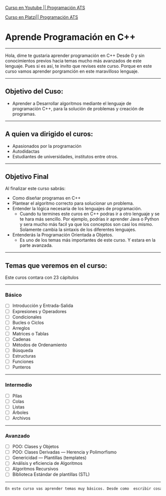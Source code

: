 [Curso en Youtube || Programación ATS](https://www.youtube.com/playlist?list=PLWtYZ2ejMVJlUu1rEHLC0i_oibctkl0Vh)

[Curso en Platzi|| Programación ATS](https://www.udemy.com/course/resolviendo-problemas-con-c/)


# Aprende Programación en C++
---

Hola, dime te gustaria aprender programación en C++
Desde 0 y sin conocimientos previos hacia temas mucho más avanzados de este lenguaje. Pues si es así, te invito que revises este curso. Porque en este curso vamos aprender porgramción en este maravilloso lenguaje.

---
## Objetivo del Cuso:

- Aprender a Desarrollar algoritmos mediante el lenguaje de programación C++, para la solución de problemas y creación de programas.

---
## A quien va dirigido el curos:

- Apasionados por la programación
- Autodidactas
- Estudiantes de universidades, institutos entre otros.

---
## Objetivo Final

Al finalizar este curso sabrás:
- Como diseñar programas en C++
- Plantear el algoritmo correcto para solucionar un problema.
- Entender la lógica necesaria de los lenguajes de programación.
	- Cuando tu termines este curos en C++ podras ir  a otro lenguaje y se te hara más sencillo. Por ejemplo, podrias ir aprender Java o Python y sera mucho más facil  ya que los conceptos son casi los mismo. Solamente cambia la sintaxis de los diferentes lenguajes.
- Entenderás la Programación Orientada a Objetos.
	- Es uno de los temas más importantes de este curso. Y estara en la parte avanzada.

---
## Temas que veremos en el curso:
Este curos contara con 23 cápitulos 

---
### Básico 

- [ ] Introducción y Entrada-Salida
- [ ] Expresiones y Operadores
- [ ] Condicionales
- [ ] Bucles o Ciclos
- [ ] Arreglos
- [ ] Matrices o Tablas
- [ ] Cadenas
- [ ] Métodos de Ordenamiento
- [ ] Búsqueda
- [ ] Estructuras
- [ ] Funciones
- [ ] Punteros

---
### Intermedio

- [ ] Pilas
- [ ] Colas
- [ ] Listas
- [ ] Árboles
- [ ] Archivos

---
### Avanzado

- [ ] POO: Clases y Objetos
- [ ] POO: Clases Derivadas — Herencia y Polimorfismo
- [ ] Genericidad — Plantillas (templates)
- [ ] Análisis y eficiencia de Algoritmos
- [ ] Algoritmos Recursivos
- [ ] Biblioteca Estándar de plantillas (STL)

---
 
```txt
En este curso vas aprender temas muy básicos. Desde como  escribir cosas en pantalla como un "Hola mundo!" pasando por con condicionales, bucles, funciones. También aprender estructura de datos como listas, arboles. También la Programación Orientada a Objetos, algoritmo recursivos. Y lo más importante la stl de C++ la bibliotea estándar de  

```
